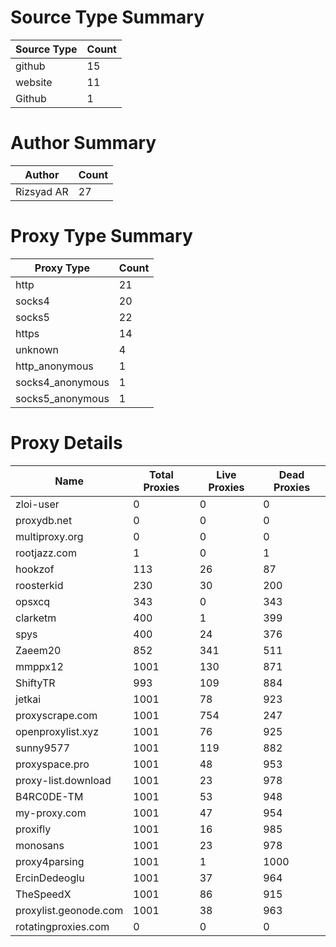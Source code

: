 # Source Type Summary

| Source Type | Count |
|-------------|-------|
| github | 15 |
| website | 11 |
| Github | 1 |


# Author Summary

| Author | Count |
|--------|-------|
| Rizsyad AR | 27 |


# Proxy Type Summary

| Proxy Type | Count |
|------------|-------|
| http | 21 |
| socks4 | 20 |
| socks5 | 22 |
| https | 14 |
| unknown | 4 |
| http_anonymous | 1 |
| socks4_anonymous | 1 |
| socks5_anonymous | 1 |


# Proxy Details

| Name | Total Proxies | Live Proxies | Dead Proxies |
|------|---------------|--------------|---------------|
| zloi-user | 0 | 0 | 0 |
| proxydb.net | 0 | 0 | 0 |
| multiproxy.org | 0 | 0 | 0 |
| rootjazz.com | 1 | 0 | 1 |
| hookzof | 113 | 26 | 87 |
| roosterkid | 230 | 30 | 200 |
| opsxcq | 343 | 0 | 343 |
| clarketm | 400 | 1 | 399 |
| spys | 400 | 24 | 376 |
| Zaeem20 | 852 | 341 | 511 |
| mmppx12 | 1001 | 130 | 871 |
| ShiftyTR | 993 | 109 | 884 |
| jetkai | 1001 | 78 | 923 |
| proxyscrape.com | 1001 | 754 | 247 |
| openproxylist.xyz | 1001 | 76 | 925 |
| sunny9577 | 1001 | 119 | 882 |
| proxyspace.pro | 1001 | 48 | 953 |
| proxy-list.download | 1001 | 23 | 978 |
| B4RC0DE-TM | 1001 | 53 | 948 |
| my-proxy.com | 1001 | 47 | 954 |
| proxifly | 1001 | 16 | 985 |
| monosans | 1001 | 23 | 978 |
| proxy4parsing | 1001 | 1 | 1000 |
| ErcinDedeoglu | 1001 | 37 | 964 |
| TheSpeedX | 1001 | 86 | 915 |
| proxylist.geonode.com | 1001 | 38 | 963 |
| rotatingproxies.com | 0 | 0 | 0 |

